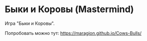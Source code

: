 # Быки и Коровы (Mastermind)

Игра "Быки и Коровы".

Попробовать можно тут: https://maragion.github.io/Cows-Bulls/
